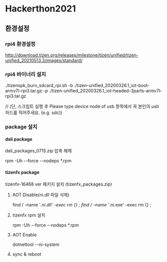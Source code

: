 # Hackerthon2021

## 환경설정
### rpi4 환경설정
http://download.tizen.org/releases/milestone/tizen/unified/tizen-unified_20210513.3/images/standard/

### rpi4 바이너리 설치
 ./tizenspk_burn_sdcard_rpi.sh -b ./tizen-unified_20200326.1_iot-boot-armv7l-rpi3.tar.gz -p ./tizen-unified_20200326.1_iot-headed-3parts-armv7l-rpi3.tar.gz

 // (단, 스크립트 실행 후 Please type device node of usb 항목에서 꼭 본인의 usb 하드를 적어주세요. (e.g. sdc))


### package 설치
#### dali package
 dali_packages_0715.zip 압축 해제
 
 rpm -Uh --force --nodeps *.rpm
 
#### tizenfx package
  tizenfx-16468 ver 패키지 설치 (tizenfx_packages.zip)

  1) AOT Disable(ni.dll 파일 삭제)

     find / -name '*.ni.dll' -exec rm {} \; 
     find / -name '*.ni.exe' -exec rm {} \;

  2) tizenfx rpm 설치

     rpm -Uh --force --nodeps *.rpm

  3) AOT Enable

     dotnettool --ni-system
     
  4) sync & reboot




